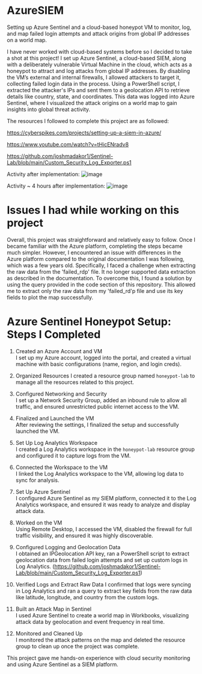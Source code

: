 # AzureSIEM
Setting up Azure Sentinel and a cloud-based honeypot VM to monitor, log, and map failed login attempts and attack origins from global IP addresses on a world map.

I have never worked with cloud-based systems before so I decided to take a shot at this project! I set up Azure Sentinel, a cloud-based SIEM, along with a deliberately vulnerable Virtual Machine in the cloud, which acts as a honeypot to attract and log attacks from global IP addresses. By disabling the VM’s external and internal firewalls, I allowed attackers to target it, collecting failed login data in the process. Using a PowerShell script, I extracted the attacker's IPs and sent them to a geolocation API to retrieve details like country, state, and coordinates. This data was logged into Azure Sentinel, where I visualized the attack origins on a world map to gain insights into global threat activity.

The resources I followed to complete this project are as followed:

https://cyberspikes.com/projects/setting-up-a-siem-in-azure/

https://www.youtube.com/watch?v=tHicENradv8

https://github.com/joshmadakor1/Sentinel-Lab/blob/main/Custom_Security_Log_Exporter.ps1

Activity after implementation:
![image](https://github.com/user-attachments/assets/12775866-900d-4220-bb80-a91c75f5b226)

Activity ~ 4 hours after implementation:
![image](https://github.com/user-attachments/assets/bf10d674-f690-4415-b76f-7ae15605f1de)

# Issues I had while working on this project

Overall, this project was straightforward and relatively easy to follow. Once I became familiar with the Azure platform, completing the steps became much simpler. However, I encountered an issue with differences in the Azure platform compared to the original documentation I was following, which was a few years old. Specifically, I faced a challenge when extracting the raw data from the 'failed_rdp' file. It no longer supported data extraction as described in the documentation. To overcome this, I found a solution by using the query provided in the code section of this repository. This allowed me to extract only the raw data from my 'failed_rd'p file and use its key fields to plot the map successfully.

# Azure Sentinel Honeypot Setup: Steps I Completed  

1. Created an Azure Account and VM  
   I set up my Azure account, logged into the portal, and created a virtual machine with basic configurations (name, region, and login creds).  

2. Organized Resources 
   I created a resource group named `honeypot-lab` to manage all the resources related to this project.  

3. Configured Networking and Security  
   I set up a Network Security Group, added an inbound rule to allow all traffic, and ensured unrestricted public internet access to the VM.  

4. Finalized and Launched the VM  
   After reviewing the settings, I finalized the setup and successfully launched the VM.  

5. Set Up Log Analytics Workspace  
   I created a Log Analytics workspace in the `honeypot-lab` resource group and configured it to capture logs from the VM.  

6. Connected the Workspace to the VM  
   I linked the Log Analytics workspace to the VM, allowing log data to sync for analysis.  

7. Set Up Azure Sentinel  
   I configured Azure Sentinel as my SIEM platform, connected it to the Log Analytics workspace, and ensured it was ready to analyze and display attack data.  

8. Worked on the VM  
   Using Remote Desktop, I accessed the VM, disabled the firewall for full traffic visibility, and ensured it was highly discoverable.  

9. Configured Logging and Geolocation Data  
   I obtained an IPGeolocation API key, ran a PowerShell script to extract geolocation data from failed login attempts and set up custom logs in Log Analytics. (https://github.com/joshmadakor1/Sentinel-Lab/blob/main/Custom_Security_Log_Exporter.ps1) 

10. Verified Logs and Extract Raw Data
    I confirmed that logs were syncing in Log Analytics and ran a query to extract key fields from the raw data like latitude, longitude, and country from the custom logs.

12. Built an Attack Map in Sentinel  
    I used Azure Sentinel to create a world map in Workbooks, visualizing attack data by geolocation and event frequency in real time.  

13. Monitored and Cleaned Up  
    I monitored the attack patterns on the map and deleted the resource group to clean up once the project was complete.  

This project gave me hands-on experience with cloud security monitoring and using Azure Sentinel as a SIEM platform.
